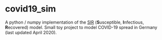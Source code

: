 # covid19_sim

A python / numpy implementation of the [SIR](https://en.wikipedia.org/wiki/Compartmental_models_in_epidemiology#The_SIR_model) (**S**usceptible, **I**nfectious, **R**ecovered) model. Small toy project to model COVID-19 spread in Germany (last updated April 2020).

